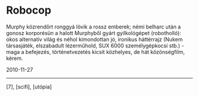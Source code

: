 # Robocop

Murphy közrendőrt ronggyá lövik a rossz emberek; némi belharc után a gonosz korporésün a halott Murphyből gyárt gyilkológépet (robotholló): okos alternatív világ és néhol kimondottan jó, ironikus háttérrajz (Nukem társasjáték, elszabadult lézerműhold, SUX 6000 személygépkocsi stb.) - maga a befejezés, történetvezetés kicsit közhelyes, de hát közönségfilm, kérem.

2010-11-27 

----

[7], [scifi], [utópia]